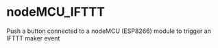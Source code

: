 # nodeMCU_IFTTT
Push a button connected to a nodeMCU (ESP8266) module to trigger an IFTTT maker event

